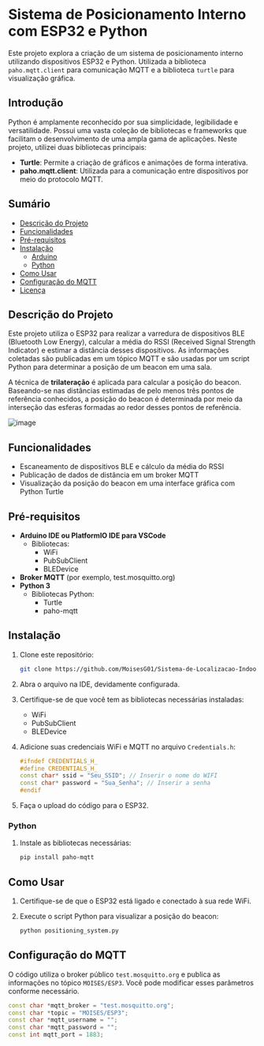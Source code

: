 # Sistema de Posicionamento Interno com ESP32 e Python

Este projeto explora a criação de um sistema de posicionamento interno utilizando dispositivos ESP32 e Python. Utilizada a biblioteca `paho.mqtt.client` para comunicação MQTT e a biblioteca `turtle` para visualização gráfica.

## Introdução

Python é amplamente reconhecido por sua simplicidade, legibilidade e versatilidade. Possui uma vasta coleção de bibliotecas e frameworks que facilitam o desenvolvimento de uma ampla gama de aplicações. Neste projeto, utilizei duas bibliotecas principais:

- **Turtle**: Permite a criação de gráficos e animações de forma interativa.
- **paho.mqtt.client**: Utilizada para a comunicação entre dispositivos por meio do protocolo MQTT.

## Sumário

- [Descrição do Projeto](#descrição-do-projeto)
- [Funcionalidades](#funcionalidades)
- [Pré-requisitos](#pré-requisitos)
- [Instalação](#instalação)
  - [Arduino](#arduino)
  - [Python](#python)
- [Como Usar](#como-usar)
- [Configuração do MQTT](#configuração-do-mqtt)
- [Licença](#licença)

## Descrição do Projeto

Este projeto utiliza o ESP32 para realizar a varredura de dispositivos BLE (Bluetooth Low Energy), calcular a média do RSSI (Received Signal Strength Indicator) e estimar a distância desses dispositivos. As informações coletadas são publicadas em um tópico MQTT e são usadas por um script Python para determinar a posição de um beacon em uma sala.

A técnica de **trilateração** é aplicada para calcular a posição do beacon. Baseando-se nas distâncias estimadas de pelo menos três pontos de referência conhecidos, a posição do beacon é determinada por meio da interseção das esferas formadas ao redor desses pontos de referência.

![image](https://github.com/user-attachments/assets/72d64b20-e51a-4cdb-9c57-019e7d2282e3)


## Funcionalidades

- Escaneamento de dispositivos BLE e cálculo da média do RSSI
- Publicação de dados de distância em um broker MQTT
- Visualização da posição do beacon em uma interface gráfica com Python Turtle

## Pré-requisitos

- **Arduino IDE ou PlatformIO IDE para VSCode**
  - Bibliotecas:
    - WiFi
    - PubSubClient
    - BLEDevice
- **Broker MQTT** (por exemplo, test.mosquitto.org)
- **Python 3**
  - Bibliotecas Python:
    - Turtle
    - paho-mqtt

## Instalação

1. Clone este repositório:

    ```sh
    git clone https://github.com/MoisesG01/Sistema-de-Localizacao-Indoor.git
    ```

2. Abra o arquivo na IDE, devidamente configurada.
3. Certifique-se de que você tem as bibliotecas necessárias instaladas:
   - WiFi
   - PubSubClient
   - BLEDevice
4. Adicione suas credenciais WiFi e MQTT no arquivo `Credentials.h`:

    ```cpp
    #ifndef CREDENTIALS_H_
    #define CREDENTIALS_H_
    const char* ssid = "Seu_SSID"; // Inserir o nome do WIFI
    const char* password = "Sua_Senha"; // Inserir a senha
    #endif
    ```

5. Faça o upload do código para o ESP32.

### Python

1. Instale as bibliotecas necessárias:

    ```sh
    pip install paho-mqtt
    ```

## Como Usar

1. Certifique-se de que o ESP32 está ligado e conectado à sua rede WiFi.
2. Execute o script Python para visualizar a posição do beacon:

    ```sh
    python positioning_system.py
    ```

## Configuração do MQTT

O código utiliza o broker público `test.mosquitto.org` e publica as informações no tópico `MOISES/ESP3`. Você pode modificar esses parâmetros conforme necessário.

```cpp
const char *mqtt_broker = "test.mosquitto.org"; 
const char *topic = "MOISES/ESP3";
const char *mqtt_username = ""; 
const char *mqtt_password = ""; 
const int mqtt_port = 1883; 
